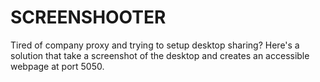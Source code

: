 # SCREENSHOOTER

Tired of company proxy and trying to setup desktop sharing? Here's a solution that take a screenshot of the desktop and creates an accessible webpage at port 5050.